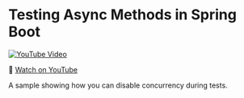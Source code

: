 # Testing Async Methods in Spring Boot

[![YouTube Video](https://img.youtube.com/vi/k4GeJR9OtcA/0.jpg)](https://youtu.be/k4GeJR9OtcA)

🍿 [Watch on YouTube](https://youtu.be/k4GeJR9OtcA)

A sample showing how you can disable concurrency during tests.
